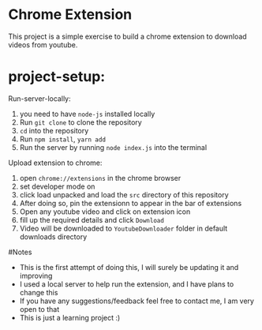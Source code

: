 # Chrome Extension
This project is a simple exercise to build a chrome extension to download videos from youtube.
# project-setup:

Run-server-locally:
1. you need to have `node-js` installed locally
2. Run `git clone` to clone the repository
3. `cd` into the repository
4. Run `npm install`, `yarn add`
5. Run the server by running `node index.js` into the terminal

Upload extension to chrome:
1. open `chrome://extensions` in the chrome browser
2. set developer mode on
3. click load unpacked and load the `src` directory of this repository
4. After doing so, pin the extensionn to appear in the bar of extensions
5. Open any youtube video and click on extension icon
6. fill up the required details and click `Download`
7. Video will be downloaded to `YoutubeDownloader` folder in default downloads directory
   
#Notes
* This is the first attempt of doing this, I will surely be updating it and improving
* I used a local server to help run the extension, and I have plans to change this
* If you have any suggestions/feedback feel free to contact me, I am very open to that
* This is just a learning project :) 
